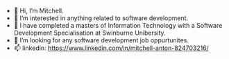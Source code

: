 - 👋 Hi, I’m Mitchell.
- 👀 I’m interested in anything related to software development.
- 🌱 I have completed a masters of Information Technology with a Software Development Specialisation at Swinburne Unibersity.
- 💞️ I’m looking for any software development job oppurtunites.
- 📫 linkedin: https://www.linkedin.com/in/mitchell-anton-824703216/
